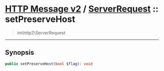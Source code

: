 # [HTTP Message v2](http2.md) / [ServerRequest](http2-ServerRequest.md) :: setPreserveHost
 > im\http2\ServerRequest
____

## Synopsis
```php
public setPreserveHost(bool $flag): void
```
